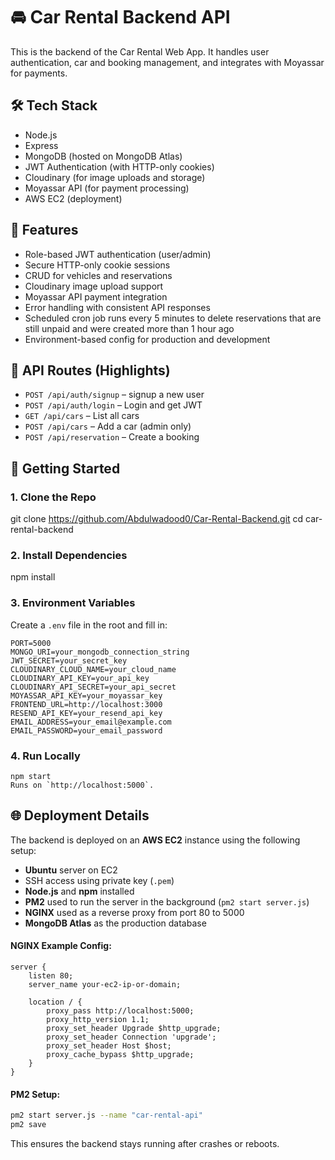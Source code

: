 # 🚘 Car Rental Backend API

This is the backend of the Car Rental Web App. It handles user authentication, car and booking management, and integrates with Moyassar for payments.

## 🛠️ Tech Stack

- Node.js
- Express
- MongoDB (hosted on MongoDB Atlas)
- JWT Authentication (with HTTP-only cookies)
- Cloudinary (for image uploads and storage)
- Moyassar API (for payment processing)
- AWS EC2 (deployment)

## 🔐 Features

- Role-based JWT authentication (user/admin)
- Secure HTTP-only cookie sessions
- CRUD for vehicles and reservations
- Cloudinary image upload support
- Moyassar API payment integration
- Error handling with consistent API responses
- Scheduled cron job runs every 5 minutes to delete reservations that are still unpaid and were created more than 1 hour ago
- Environment-based config for production and development

## 🧪 API Routes (Highlights)

- `POST /api/auth/signup` – signup a new user  
- `POST /api/auth/login` – Login and get JWT  
- `GET /api/cars` – List all cars  
- `POST /api/cars` – Add a car (admin only)  
- `POST /api/reservation` – Create a booking  

## 🚀 Getting Started

### 1. Clone the Repo

git clone https://github.com/Abdulwadood0/Car-Rental-Backend.git
cd car-rental-backend


### 2. Install Dependencies

npm install

### 3. Environment Variables

Create a `.env` file in the root and fill in:

```
PORT=5000
MONGO_URI=your_mongodb_connection_string
JWT_SECRET=your_secret_key
CLOUDINARY_CLOUD_NAME=your_cloud_name
CLOUDINARY_API_KEY=your_api_key
CLOUDINARY_API_SECRET=your_api_secret
MOYASSAR_API_KEY=your_moyassar_key
FRONTEND_URL=http://localhost:3000
RESEND_API_KEY=your_resend_api_key
EMAIL_ADDRESS=your_email@example.com
EMAIL_PASSWORD=your_email_password
```

### 4. Run Locally
```
npm start
Runs on `http://localhost:5000`.

```


## 🌐 Deployment Details

The backend is deployed on an **AWS EC2** instance using the following setup:

- **Ubuntu** server on EC2
- SSH access using private key (`.pem`)
- **Node.js** and **npm** installed
- **PM2** used to run the server in the background (`pm2 start server.js`)
- **NGINX** used as a reverse proxy from port 80 to 5000
- **MongoDB Atlas** as the production database

#### NGINX Example Config:

```nginx
server {
    listen 80;
    server_name your-ec2-ip-or-domain;

    location / {
        proxy_pass http://localhost:5000;
        proxy_http_version 1.1;
        proxy_set_header Upgrade $http_upgrade;
        proxy_set_header Connection 'upgrade';
        proxy_set_header Host $host;
        proxy_cache_bypass $http_upgrade;
    }
}
```

#### PM2 Setup:

```bash
pm2 start server.js --name "car-rental-api"
pm2 save
```

This ensures the backend stays running after crashes or reboots.



